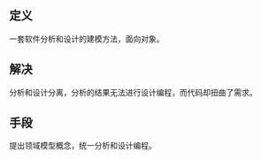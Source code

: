 定义
----
一套软件分析和设计的建模方法，面向对象。


解决
----
分析和设计分离，分析的结果无法进行设计编程，而代码却扭曲了需求。

手段
----
提出领域模型概念，统一分析和设计编程。
